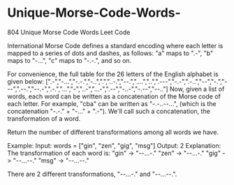 # Unique-Morse-Code-Words-
804 Unique Morse Code Words Leet Code


International Morse Code defines a standard encoding where each letter is mapped to a series of dots and dashes, as follows: "a" maps to ".-", "b" maps to "-...", "c" maps to "-.-.", and so on.

For convenience, the full table for the 26 letters of the English alphabet is given below:
[".-","-...","-.-.","-..",".","..-.","--.","....","..",".---","-.-",".-..","--","-.","---",".--.","--.-",".-.","...","-","..-","...-",".--","-..-","-.--","--.."] Now, given a list of words, each word can be written as a concatenation of the Morse code of each letter. For example, "cba" can be written as "-.-..--...", (which is the concatenation "-.-." + "-..." + ".-"). We'll call such a concatenation, the transformation of a word.

Return the number of different transformations among all words we have.

Example: Input: words = ["gin", "zen", "gig", "msg"] Output: 2 Explanation: The transformation of each word is: "gin" -> "--...-." "zen" -> "--...-." "gig" -> "--...--." "msg" -> "--...--."

There are 2 different transformations, "--...-." and "--...--.". 
